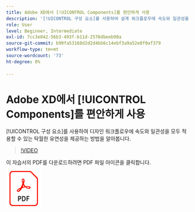 ```yaml
---
title: Adobe XD에서 [!UICONTROL Components]를 편안하게 사용
description: '[!UICONTROL 구성 요소]를 사용하여 설계 워크플로우에 속도와 일관성을 모두 적용할 수 있는 탁월한 유연성을 제공하는 방법 알아보기'
role: User
level: Beginner, Intermediate
exl-id: 7cc3e842-56b3-493f-b11d-2576dbeeb98a
source-git-commit: b99fa53168d2d2d4bb6c14ebf3a9a52e8f0af379
workflow-type: tm+mt
source-wordcount: '73'
ht-degree: 0%

---
```


# Adobe XD에서 [!UICONTROL Components]를 편안하게 사용

[!UICONTROL 구성 요소]를 사용하여 디자인 워크플로우에 속도와 일관성을 모두 적용할 수 있는 탁월한 유연성을 제공하는 방법을 알아봅니다.

>[!VIDEO](https://video.tv.adobe.com/v/331003?hidetitle=true)

이 자습서의 PDF를 다운로드하려면 PDF 파일 아이콘을 클릭합니다.

[![PDF 파일 아이콘](../assets/acrobat_PDF_96.png)](../quick-reference/LetsXDSeeHowtoDesignPrototypeandHandofftoTeams.pdf)
